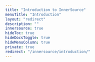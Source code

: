 ```yaml
---
title: "Introduction to InnerSource"
menuTitle: "Introduction"
layout: "redirect"
description: ""
innersource: true
hideToc: true
hideDocsToggle: true
hideMenuColumn: true
private: true
redirect: "/innersource/introduction/"
---
```

